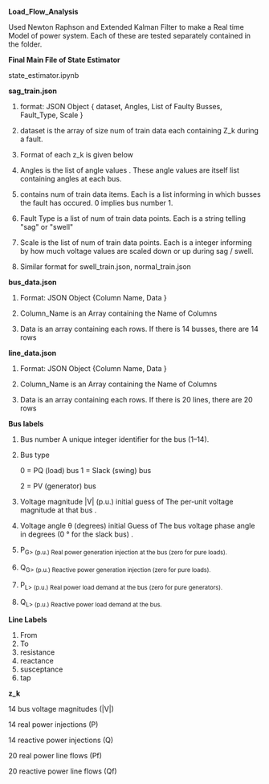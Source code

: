 **Load_Flow_Analysis**

Used Newton Raphson and Extended Kalman Filter to make a Real time Model of power system. Each of these are tested separately contained in the folder.

**Final Main File of State Estimator**

state_estimator.ipynb

**sag_train.json**

1) format: JSON Object { dataset, 
			            Angles, 
			            List of Faulty Busses, 
			            Fault_Type, 
			            Scale }

2) dataset is the array of size num of train data each containing Z_k during a fault.

3) Format of each z_k is given below

4) Angles is the list of angle values . These angle values are itself list containing angles at each bus.

5) contains num of train data items. Each is a list informing in which busses the fault has occured. 0 implies bus number 1.

6) Fault Type is a list of num of train data points. Each is a string telling "sag" or "swell"

7) Scale is the list of num of train data points. Each is a integer informing by how much voltage values are scaled down or up during sag / swell.

8) Similar format for swell_train.json, normal_train.json


**bus_data.json**

1) Format: JSON Object {Column Name,
            			Data
            			}

2) Column_Name is an Array containing the Name of Columns

3) Data is an array containing each rows. If there is 14 busses, there are 14 rows


**line_data.json**

1) Format: JSON Object {Column Name,
			            Data
			            }

2) Column_Name is an Array containing the Name of Columns

3) Data is an array containing each rows. If there is 20 lines, there are 20 rows


**Bus labels**

1) Bus number
    A unique integer identifier for the bus (1–14).

2) Bus type

    0 = PQ (load) bus
    1 = Slack (swing) bus

    2 = PV (generator) bus



3) Voltage magnitude |V| (p.u.)
    initial guess of The per-unit voltage magnitude at that bus .

4) Voltage angle θ (degrees)
    initial Guess of The bus voltage phase angle in degrees (0 ° for the slack bus) .

5) P<sub>G> (p.u.)
    Real power generation injection at the bus (zero for pure loads).

6) Q<sub>G> (p.u.)
    Reactive power generation injection (zero for pure loads).

7) P<sub>L> (p.u.)
    Real power load demand at the bus (zero for pure generators).

8) Q<sub>L> (p.u.)
    Reactive power load demand at the bus.


**Line Labels**

1) From
2) To
3) resistance
4) reactance
5) susceptance
6) tap


**z_k**

14 bus voltage magnitudes (|V|)

14 real power injections (P)

14 reactive power injections (Q)

20 real power line flows (Pf)

20 reactive power line flows (Qf)
